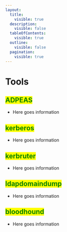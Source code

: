 ```yaml
---
layout:
  title:
    visible: true
  description:
    visible: false
  tableOfContents:
    visible: true
  outline:
    visible: false
  pagination:
    visible: true
---
```


# Tools

## <mark style="color:green;">ADPEAS</mark>

* Here goes information



## <mark style="color:green;">kerberos</mark>

* Here goes information



## <mark style="color:green;">kerbruter</mark>

* Here goes information



## <mark style="color:green;">ldapdomaindump</mark>

* Here goes information



## <mark style="color:green;">bloodhound</mark>

* Here goes information

